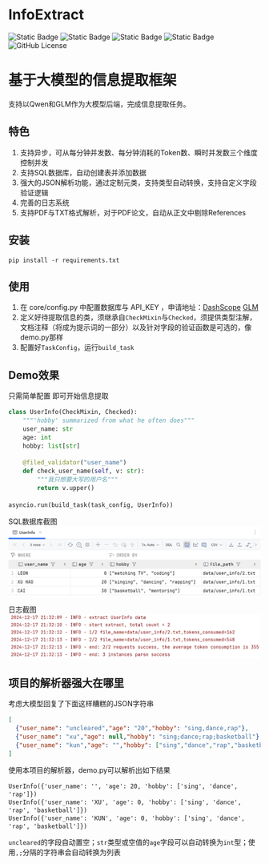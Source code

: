 # InfoExtract

![Static Badge](https://img.shields.io/badge/python-3.11-blue)
![Static Badge](https://img.shields.io/badge/sqlite-green)
![Static Badge](https://img.shields.io/badge/Qwen-blue)
![Static Badge](https://img.shields.io/badge/GLM-blue)
![GitHub License](https://img.shields.io/github/license/mashape/apistatus)

# 基于大模型的信息提取框架

支持以Qwen和GLM作为大模型后端，完成信息提取任务。

## 特色

1. 支持异步，可从每分钟并发数、每分钟消耗的Token数、瞬时并发数三个维度控制并发
2. 支持SQL数据库，自动创建表并添加数据
3. 强大的JSON解析功能，通过定制元类，支持类型自动转换，支持自定义字段验证逻辑
4. 完善的日志系统
5. 支持PDF与TXT格式解析，对于PDF论文，自动从正文中剔除References

## 安装
```shell
pip install -r requirements.txt
```

## 使用
1. 在 core/config.py 中配置数据库与 API_KEY ，申请地址：[DashScope](https://dashscope.aliyun.com/) [GLM](https://open.bigmodel.cn/dev/api/normal-model/glm-4)
2. 定义好待提取信息的类，须继承自`CheckMixin`与`Checked`，须提供类型注解，文档注释（将成为提示词的一部分）以及针对字段的验证函数是可选的，像demo.py那样
3. 配置好`TaskConfig`，运行`build_task`

## Demo效果
只需简单配置 即可开始信息提取
```python
class UserInfo(CheckMixin, Checked):
    """'hobby' summarized from what he often does"""
    user_name: str
    age: int
    hobby: list[str]

    @filed_validator("user_name")
    def check_user_name(self, v: str):
        """我只想要大写的用户名"""
        return v.upper()
        
asyncio.run(build_task(task_config, UserInfo))
```

SQL数据库截图
![img.png](img.png)

日志截图
![img_1.png](img_1.png)

## 项目的解析器强大在哪里
考虑大模型回复了下面这样糟糕的JSON字符串
```json
[
  {"user_name": "uncleared","age": "20","hobby": "sing,dance,rap"},
  {"user_name": "xu","age": null,"hobby": "sing;dance;rap;basketball"},
  {"user_name": "kun","age": "","hobby": ["sing","dance","rap","basketball"]}
]
```
使用本项目的解析器，demo.py可以解析出如下结果
```shell
UserInfo({'user_name': '', 'age': 20, 'hobby': ['sing', 'dance', 'rap']})
UserInfo({'user_name': 'XU', 'age': 0, 'hobby': ['sing', 'dance', 'rap', 'basketball']})
UserInfo({'user_name': 'KUN', 'age': 0, 'hobby': ['sing', 'dance', 'rap', 'basketball']})
```

`uncleared`的字段自动置空；`str`类型或空值的`age`字段可以自动转换为`int`型；使用`,;`分隔的字符串会自动转换为列表
